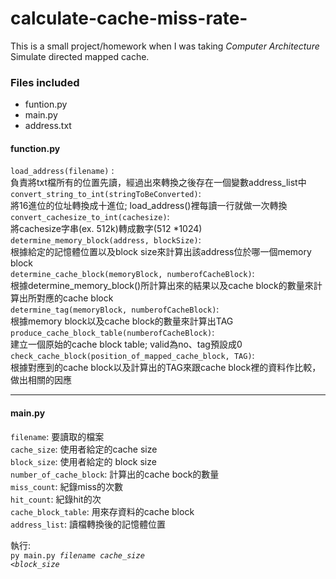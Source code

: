 # calculate-cache-miss-rate-

This is a small project/homework when I was taking <i>Computer Architecture</i><br/>
Simulate directed mapped cache.<br/>

<h3>Files included </h3>
<ul>
  <li>funtion.py</li>
  <li>main.py</li>
  <li>address.txt</li>
</ul>

<h4>function.py</h4>
<code>load_address(filename)</code> : <br/>
負責將txt檔所有的位置先讀，經過出來轉換之後存在一個變數address_list中<br/>
<code>convert_string_to_int(stringToBeConverted)</code>: <br/>
將16進位的位址轉換成十進位; load_address()裡每讀一行就做一次轉換<br/>
<code>convert_cachesize_to_int(cachesize)</code>: <br/>
將cachesize字串(ex. 512k)轉成數字(512 *1024)<br/>
<code>determine_memory_block(address, blockSize)</code>: <br/>
根據給定的記憶體位置以及block size來計算出該address位於哪一個memory block<br/>
<code>determine_cache_block(memoryBlock, numberofCacheBlock)</code>: <br/>
根據determine_memory_block()所計算出來的結果以及cache block的數量來計算出所對應的cache block<br/>
<code>determine_tag(memoryBlock, numberofCacheBlock)</code>: <br/>
根據memory block以及cache block的數量來計算出TAG<br/>
<code>produce_cache_block_table(numberofCacheBlock)</code>: <br/>
建立一個原始的cache block table; valid為no、tag預設成0<br/>
<code>check_cache_block(position_of_mapped_cache_block, TAG)</code>: <br/>
根據對應到的cache block以及計算出的TAG來跟cache block裡的資料作比較，做出相關的因應<br/>
<hr>
<h4>main.py</h4>
<code>filename</code>: 要讀取的檔案<br/>
<code>cache_size</code>: 使用者給定的cache size<br/>
<code>block_size</code>: 使用者給定的 block size<br/>
<code>number_of_cache_block</code>: 計算出的cache bock的數量<br/>
<code>miss_count</code>: 紀錄miss的次數<br/>
<code>hit_count</code>: 紀錄hit的次<br/>
<code>cache_block_table</code>: 用來存資料的cache block<br/>
<code>address_list</code>: 讀檔轉換後的記憶體位置<br/>

執行:<br/>
<code>py main.py <i>filename</i> <i>cache_size</i> <i><block_size</i>
